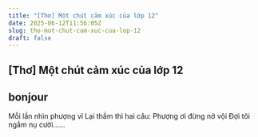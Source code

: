 ```yaml
---
title: "[Thơ] Một chút cảm xúc của lớp 12"
date: 2025-06-12T11:56:05Z
slug: tho-mot-chut-cam-xuc-cua-lop-12
draft: false
---
```


## [Thơ] Một chút cảm xúc của lớp 12

## bonjour

Mỗi lần nhìn phượng vĩ
Lại thầm thì hai câu:
Phượng ơi đừng nở vội
Đợi tôi ngắm nụ cười......